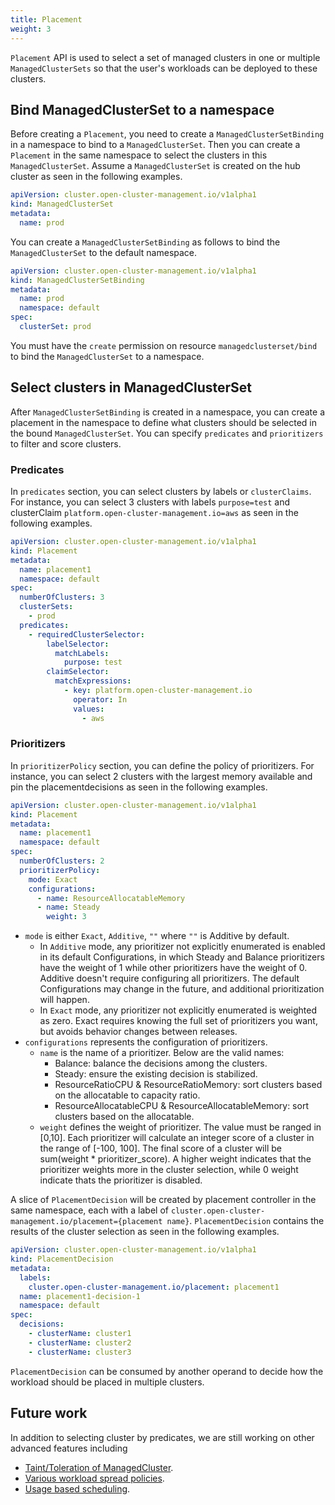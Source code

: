 ```yaml
---
title: Placement
weight: 3
---
```


`Placement` API is used to select a set of managed clusters in one or multiple `ManagedClusterSets` so that the user's workloads can be deployed to these clusters.

## Bind ManagedClusterSet to a namespace

Before creating a `Placement`, you need to create a `ManagedClusterSetBinding` in a namespace to bind to a `ManagedClusterSet`. Then you can create a `Placement` in the same namespace to select the clusters in this `ManagedClusterSet`. Assume a `ManagedClusterSet` is created on the hub cluster as seen in the following examples.

```yaml
apiVersion: cluster.open-cluster-management.io/v1alpha1
kind: ManagedClusterSet
metadata:
  name: prod
```

You can create a `ManagedClusterSetBinding` as follows to bind the `ManagedClusterSet` to the default namespace.

```yaml
apiVersion: cluster.open-cluster-management.io/v1alpha1
kind: ManagedClusterSetBinding
metadata:
  name: prod
  namespace: default
spec:
  clusterSet: prod
```

You must have the `create` permission on resource `managedclusterset/bind` to bind the `ManagedClusterSet` to a namespace.

## Select clusters in ManagedClusterSet

After `ManagedClusterSetBinding` is created in a namespace, you can create a placement in the namespace to define what clusters should be selected in the bound `ManagedClusterSet`.
You can specify `predicates` and `prioritizers` to filter and score clusters.

### Predicates
In `predicates` section, you can select clusters by labels or `clusterClaims`. For instance, you can select 3 clusters with labels `purpose=test` and clusterClaim `platform.open-cluster-management.io=aws` as seen in the following examples.

```yaml
apiVersion: cluster.open-cluster-management.io/v1alpha1
kind: Placement
metadata:
  name: placement1
  namespace: default
spec:
  numberOfClusters: 3
  clusterSets:
    - prod
  predicates:
    - requiredClusterSelector:
        labelSelector:
          matchLabels:
            purpose: test
        claimSelector:
          matchExpressions:
            - key: platform.open-cluster-management.io
              operator: In
              values:
                - aws
```

### Prioritizers
In `prioritizerPolicy` section, you can define the policy of prioritizers. For instance, you can select 2 clusters with the largest memory available and pin the placementdecisions as seen in the following examples.
```yaml
apiVersion: cluster.open-cluster-management.io/v1alpha1
kind: Placement
metadata:
  name: placement1
  namespace: default
spec:
  numberOfClusters: 2
  prioritizerPolicy:
    mode: Exact
    configurations:
      - name: ResourceAllocatableMemory
      - name: Steady
        weight: 3
```
- `mode` is either `Exact`, `Additive`, `""` where `""` is Additive by default.
  - In `Additive` mode, any prioritizer not explicitly enumerated is enabled in its default Configurations, in which Steady and Balance prioritizers have the weight of 1 while other prioritizers have the weight of 0. Additive doesn't require configuring all prioritizers. The default Configurations may change in the future, and additional prioritization will happen.
  - In `Exact` mode, any prioritizer not explicitly enumerated is weighted as zero. Exact requires knowing the full set of prioritizers you want, but avoids behavior changes between releases.
- `configurations` represents the configuration of prioritizers.
  - `name` is the name of a prioritizer. Below are the valid names:
    - Balance: balance the decisions among the clusters.
    - Steady: ensure the existing decision is stabilized.
    - ResourceRatioCPU & ResourceRatioMemory: sort clusters based on the allocatable to capacity ratio.
    - ResourceAllocatableCPU & ResourceAllocatableMemory: sort clusters based on the allocatable.
  - `weight` defines the weight of prioritizer. The value must be ranged in [0,10].
    Each prioritizer will calculate an integer score of a cluster in the range of [-100, 100]. The final score of a cluster will be sum(weight * prioritizer_score).
    A higher weight indicates that the prioritizer weights more in the cluster selection, while 0 weight indicate thats the prioritizer is disabled.

A slice of `PlacementDecision` will be created by placement controller in the same namespace, each with a label of `cluster.open-cluster-management.io/placement={placement name}`. `PlacementDecision` contains the results of the cluster selection as seen in the following examples.

```yaml
apiVersion: cluster.open-cluster-management.io/v1alpha1
kind: PlacementDecision
metadata:
  labels:
    cluster.open-cluster-management.io/placement: placement1
  name: placement1-decision-1
  namespace: default
spec:
  decisions:
    - clusterName: cluster1
    - clusterName: cluster2
    - clusterName: cluster3
```

`PlacementDecision` can be consumed by another operand to decide how the workload should be placed in multiple clusters.

## Future work

In addition to selecting cluster by predicates, we are still working on other advanced features including

- [Taint/Toleration of ManagedCluster](https://github.com/open-cluster-management-io/community/issues/48).
- [Various workload spread policies](https://github.com/open-cluster-management-io/community/issues/49).
- [Usage based scheduling](https://github.com/open-cluster-management-io/community/issues/52).
